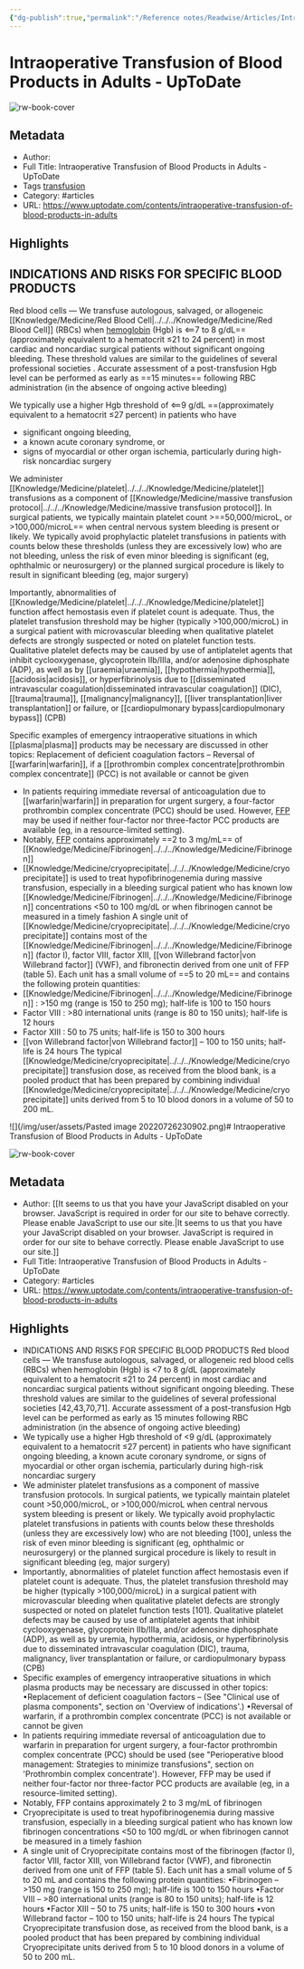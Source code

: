 ```yaml
---
{"dg-publish":true,"permalink":"/Reference notes/Readwise/Articles/Intraoperative Transfusion of Blood Products in Adults - UpToDate/"}
---
```


# Intraoperative Transfusion of Blood Products in Adults - UpToDate

![rw-book-cover](https://readwise-assets.s3.amazonaws.com/static/images/article3.5c705a01b476.png)

## Metadata
- Author: 
- Full Title: Intraoperative Transfusion of Blood Products in Adults - UpToDate
- Tags [transfusion](../../../Knowledge/Medicine/transfusion.md)
- Category: #articles
- URL: https://www.uptodate.com/contents/intraoperative-transfusion-of-blood-products-in-adults

## Highlights
## INDICATIONS AND RISKS FOR SPECIFIC BLOOD PRODUCTS
Red blood cells — We transfuse autologous, salvaged, or allogeneic [[Knowledge/Medicine/Red Blood Cell\|../../../Knowledge/Medicine/Red Blood Cell]] (RBCs) when [hemoglobin](../../../Knowledge/Medicine/Haemoglobin.md) (Hgb) is <==7 to 8 g/dL== (approximately equivalent to a hematocrit ≤21 to 24 percent) in most cardiac and noncardiac surgical patients without significant ongoing bleeding. These threshold values are similar to the guidelines of several professional societies . Accurate assessment of a post-transfusion Hgb level can be performed as early as ==15 minutes== following RBC administration (in the absence of ongoing active bleeding)

We typically use a higher Hgb threshold of <==9 g/dL ==(approximately equivalent to a hematocrit ≤27 percent) in patients who have
- significant ongoing bleeding, 
- a known acute coronary syndrome, or 
- signs of myocardial or other organ ischemia, particularly during high-risk noncardiac surgery

We administer [[Knowledge/Medicine/platelet\|../../../Knowledge/Medicine/platelet]] transfusions as a component of [[Knowledge/Medicine/massive transfusion protocol\|../../../Knowledge/Medicine/massive transfusion protocol]]. In surgical patients, we typically maintain platelet count >==50,000/microL, or >100,000/microL== when central nervous system bleeding is present or likely. We typically avoid prophylactic platelet transfusions in patients with counts below these thresholds (unless they are excessively low) who are not bleeding, unless the risk of even minor bleeding is significant (eg, ophthalmic or neurosurgery) or the planned surgical procedure is likely to result in significant bleeding (eg, major surgery)

Importantly, abnormalities of [[Knowledge/Medicine/platelet\|../../../Knowledge/Medicine/platelet]] function affect hemostasis even if platelet count is adequate. Thus, the platelet transfusion threshold may be higher (typically >100,000/microL) in a surgical patient with microvascular bleeding when qualitative platelet defects are strongly suspected or noted on platelet function tests. Qualitative platelet defects may be caused by use of antiplatelet agents that inhibit cyclooxygenase, glycoprotein IIb/IIIa, and/or adenosine diphosphate (ADP), as well as by [[uraemia\|uraemia]], [[hypothermia\|hypothermia]], [[acidosis\|acidosis]], or hyperfibrinolysis due to [[disseminated intravascular coagulation\|disseminated intravascular coagulation]] (DIC), [[trauma\|trauma]], [[malignancy\|malignancy]], [[liver transplantation\|liver transplantation]] or failure, or [[cardiopulmonary bypass\|cardiopulmonary bypass]] (CPB)

Specific examples of emergency intraoperative situations in which [[plasma\|plasma]] products may be necessary are discussed in other topics: Replacement of deficient coagulation factors – Reversal of [[warfarin\|warfarin]], if a [[prothrombin complex concentrate\|prothrombin complex concentrate]] (PCC) is not available or cannot be given
- In patients requiring immediate reversal of anticoagulation due to [[warfarin\|warfarin]] in preparation for urgent surgery, a four-factor prothrombin complex concentrate (PCC) should be used. However, [FFP](../../../Knowledge/Medicine/Fresh%20Frozen%20Plasma.md) may be used if neither four-factor nor three-factor PCC products are available (eg, in a resource-limited setting).
- Notably, [FFP](../../../Knowledge/Medicine/Fresh%20Frozen%20Plasma.md) contains approximately ==2 to 3 mg/mL== of [[Knowledge/Medicine/Fibrinogen\|../../../Knowledge/Medicine/Fibrinogen]]
- [[Knowledge/Medicine/cryoprecipitate\|../../../Knowledge/Medicine/cryoprecipitate]] is used to treat hypofibrinogenemia during massive transfusion, especially in a bleeding surgical patient who has known low [[Knowledge/Medicine/Fibrinogen\|../../../Knowledge/Medicine/Fibrinogen]] concentrations <50 to 100 mg/dL or when fibrinogen cannot be measured in a timely fashion
A single unit of [[Knowledge/Medicine/cryoprecipitate\|../../../Knowledge/Medicine/cryoprecipitate]] contains most of the [[Knowledge/Medicine/Fibrinogen\|../../../Knowledge/Medicine/Fibrinogen]] (factor I), factor VIII, factor XIII, [[von Willebrand factor\|von Willebrand factor]] (VWF), and fibronectin derived from one unit of FFP (table 5). Each unit has a small volume of ==5 to 20 mL== and contains the following protein quantities:
- [[Knowledge/Medicine/Fibrinogen\|../../../Knowledge/Medicine/Fibrinogen]] : >150 mg (range is 150 to 250 mg); half-life is 100 to 150 hours 
- Factor VIII : >80 international units (range is 80 to 150 units); half-life is 12 hours
- Factor XIII : 50 to 75 units; half-life is 150 to 300 hours 
- [[von Willebrand factor\|von Willebrand factor]] – 100 to 150 units; half-life is 24 hours 
The typical [[Knowledge/Medicine/cryoprecipitate\|../../../Knowledge/Medicine/cryoprecipitate]] transfusion dose, as received from the blood bank, is a pooled product that has been prepared by combining individual [[Knowledge/Medicine/cryoprecipitate\|../../../Knowledge/Medicine/cryoprecipitate]] units derived from 5 to 10 blood donors in a volume of 50 to 200 mL.

![](/img/user/assets/Pasted image 20220726230902.png)# Intraoperative Transfusion of Blood Products in Adults - UpToDate

![rw-book-cover](https://readwise-assets.s3.amazonaws.com/static/images/article3.5c705a01b476.png)

## Metadata
- Author: [[It seems to us that you have your JavaScript disabled on your browser. JavaScript is required in order for our site to behave correctly. Please enable JavaScript to use our site.\|It seems to us that you have your JavaScript disabled on your browser. JavaScript is required in order for our site to behave correctly. Please enable JavaScript to use our site.]]
- Full Title: Intraoperative Transfusion of Blood Products in Adults - UpToDate
- Category: #articles
- URL: https://www.uptodate.com/contents/intraoperative-transfusion-of-blood-products-in-adults

## Highlights
- INDICATIONS AND RISKS FOR SPECIFIC BLOOD PRODUCTS Red blood cells — We transfuse autologous, salvaged, or allogeneic red blood cells (RBCs) when hemoglobin (Hgb) is <7 to 8 g/dL (approximately equivalent to a hematocrit ≤21 to 24 percent) in most cardiac and noncardiac surgical patients without significant ongoing bleeding. These threshold values are similar to the guidelines of several professional societies [42,43,70,71]. Accurate assessment of a post-transfusion Hgb level can be performed as early as 15 minutes following RBC administration (in the absence of ongoing active bleeding)
- We typically use a higher Hgb threshold of <9 g/dL (approximately equivalent to a hematocrit ≤27 percent) in patients who have significant ongoing bleeding, a known acute coronary syndrome, or signs of myocardial or other organ ischemia, particularly during high-risk noncardiac surgery
- We administer platelet transfusions as a component of massive transfusion protocols. In surgical patients, we typically maintain platelet count >50,000/microL, or >100,000/microL when central nervous system bleeding is present or likely. We typically avoid prophylactic platelet transfusions in patients with counts below these thresholds (unless they are excessively low) who are not bleeding [100], unless the risk of even minor bleeding is significant (eg, ophthalmic or neurosurgery) or the planned surgical procedure is likely to result in significant bleeding (eg, major surgery)
- Importantly, abnormalities of platelet function affect hemostasis even if platelet count is adequate. Thus, the platelet transfusion threshold may be higher (typically >100,000/microL) in a surgical patient with microvascular bleeding when qualitative platelet defects are strongly suspected or noted on platelet function tests [101]. Qualitative platelet defects may be caused by use of antiplatelet agents that inhibit cyclooxygenase, glycoprotein IIb/IIIa, and/or adenosine diphosphate (ADP), as well as by uremia, hypothermia, acidosis, or hyperfibrinolysis due to disseminated intravascular coagulation (DIC), trauma, malignancy, liver transplantation or failure, or cardiopulmonary bypass (CPB)
- Specific examples of emergency intraoperative situations in which plasma products may be necessary are discussed in other topics: •Replacement of deficient coagulation factors – (See "Clinical use of plasma components", section on 'Overview of indications'.) •Reversal of warfarin, if a prothrombin complex concentrate (PCC) is not available or cannot be given
- In patients requiring immediate reversal of anticoagulation due to warfarin in preparation for urgent surgery, a four-factor prothrombin complex concentrate (PCC) should be used (see "Perioperative blood management: Strategies to minimize transfusions", section on 'Prothrombin complex concentrate'). However, FFP may be used if neither four-factor nor three-factor PCC products are available (eg, in a resource-limited setting).
- Notably, FFP contains approximately 2 to 3 mg/mL of fibrinogen
- Cryoprecipitate is used to treat hypofibrinogenemia during massive transfusion, especially in a bleeding surgical patient who has known low fibrinogen concentrations <50 to 100 mg/dL or when fibrinogen cannot be measured in a timely fashion
- A single unit of Cryoprecipitate contains most of the fibrinogen (factor I), factor VIII, factor XIII, von Willebrand factor (VWF), and fibronectin derived from one unit of FFP (table 5). Each unit has a small volume of 5 to 20 mL and contains the following protein quantities: •Fibrinogen – >150 mg (range is 150 to 250 mg); half-life is 100 to 150 hours •Factor VIII – >80 international units (range is 80 to 150 units); half-life is 12 hours •Factor XIII – 50 to 75 units; half-life is 150 to 300 hours •von Willebrand factor – 100 to 150 units; half-life is 24 hours The typical Cryoprecipitate transfusion dose, as received from the blood bank, is a pooled product that has been prepared by combining individual Cryoprecipitate units derived from 5 to 10 blood donors in a volume of 50 to 200 mL.
